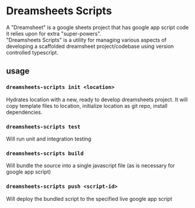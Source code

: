 # Dreamsheets Scripts

A "Dreamsheet" is a google sheets project that has google app script code it relies upon for extra "super-powers".  
"Dreamsheets Scripts" is a utility for managing various aspects of developing a scaffolded dreamsheet project/codebase using version controlled typescript. 

## usage

### `dreamsheets-scripts init <location>`
Hydrates location with a new, ready to develop dreamsheets project. It will copy template files to location, initialize location as git repo, install dependencies. 


### `dreamsheets-scripts test`
Will run unit and integration testing


### `dreamsheets-scripts build`
Will bundle the source into a single javascript file (as is necessary for google app script)

### `dreamsheets-scripts push <script-id>`
Will deploy the bundled script to the specified live google app script 
